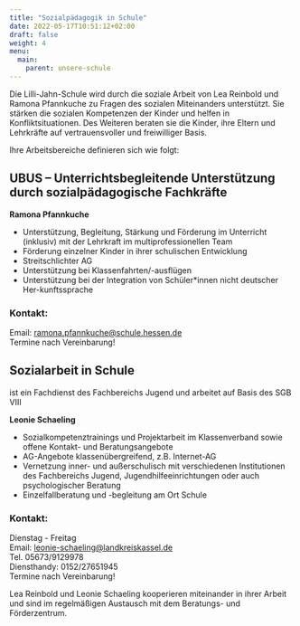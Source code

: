 ```yaml
---
title: "Sozialpädagogik in Schule"
date: 2022-05-17T10:51:12+02:00
draft: false
weight: 4
menu:
  main:
    parent: unsere-schule
---
```


Die Lilli-Jahn-Schule wird durch die soziale Arbeit von Lea Reinbold und Ramona Pfannkuche zu Fragen des sozialen Miteinanders unterstützt. Sie stärken die sozialen Kompetenzen der Kinder und helfen in Konfliktsituationen.
Des Weiteren beraten sie die Kinder, ihre Eltern und Lehrkräfte auf vertrauensvoller und freiwilliger Basis.

Ihre Arbeitsbereiche definieren sich wie folgt:

## UBUS – Unterrichtsbegleitende Unterstützung durch sozialpädagogische Fachkräfte

**Ramona Pfannkuche**

- Unterstützung, Begleitung, Stärkung und Förderung im Unterricht (inklusiv) mit der Lehrkraft im multiprofessionellen Team
- Förderung einzelner Kinder in ihrer schulischen Entwicklung
- Streitschlichter AG
- Unterstützung bei Klassenfahrten/-ausflügen
- Unterstützung bei der Integration von Schüler\*innen nicht deutscher Her-kunftssprache

### Kontakt:

Email: ramona.pfannkuche@schule.hessen.de  
Termine nach Vereinbarung!

## Sozialarbeit in Schule

ist ein Fachdienst des Fachbereichs Jugend und arbeitet auf Basis des SGB VIII

**Leonie Schaeling**

- Sozialkompetenztrainings und Projektarbeit im Klassenverband sowie offene Kontakt- und Beratungsangebote
- AG-Angebote klassenübergreifend, z.B. Internet-AG
- Vernetzung inner- und außerschulisch mit verschiedenen Institutionen des Fachbereichs Jugend, Jugendhilfeeinrichtungen oder auch psychologischer Beratung
- Einzelfallberatung und -begleitung am Ort Schule

### Kontakt:

Dienstag - Freitag  
Email: leonie-schaeling@landkreiskassel.de  
Tel. 05673/9129978  
Diensthandy: 0152/27651945  
Termine nach Vereinbarung!

Lea Reinbold und Leonie Schaeling kooperieren miteinander in ihrer Arbeit und sind im regelmäßigen Austausch mit dem Beratungs- und Förderzentrum.
